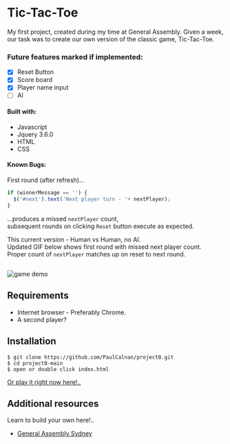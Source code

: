 
# Tic-Tac-Toe

My first project, created during my time at General Assembly.
Given a week, our task was to create our own version of the classic game, Tic-Tac-Toe.

### Future features marked if implemented:

- [x]  Reset Button
- [x]  Score board
- [x]  Player name input
- [ ]  AI

#### Built with:

 - Javascript
 - Jquery 3.6.0
 - HTML
 - CSS

#### Known Bugs:

 First round (after refresh)...

 ```javascript
 if (winnerMessage == '') {
   $('#next').text('Next player turn - '+ nextPlayer);
 }
 ```
 ...produces a missed <code>nextPlayer</code> count,\
 subsequent rounds on clicking <code>Reset</code> button execute as expected.

This current version - Human vs Human, no AI.\
Updated GIF below shows first round with missed next player count.\
Proper count of <code>nextPlayer</code> matches up on reset to next round.
##

![game demo](/LatestTicTacToe.gif)


## Requirements

- Internet browser - Preferably Chrome.
- A second player?

## Installation

```
$ git clone https://github.com/PaulCalnan/project0.git
$ cd project0-main
$ open or double click index.html
```

[Or play it right now here!.. ](https://paulcalnan.github.io/TicTacToe/)


## Additional resources

Learn to build your own here!..

- [General Assembly Sydney](https://tinyurl.com/5xm6mun5)
